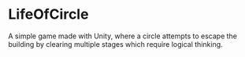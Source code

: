 # LifeOfCircle
A simple game made with Unity, where a circle attempts to escape the building by clearing multiple stages which require logical thinking.
